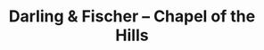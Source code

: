 ---
title: "Darling & Fischer – Chapel of the Hills"
url: /los-gatos/darling-and-fischer-chapel-of-the-hills/
shop: funeral directors
---
